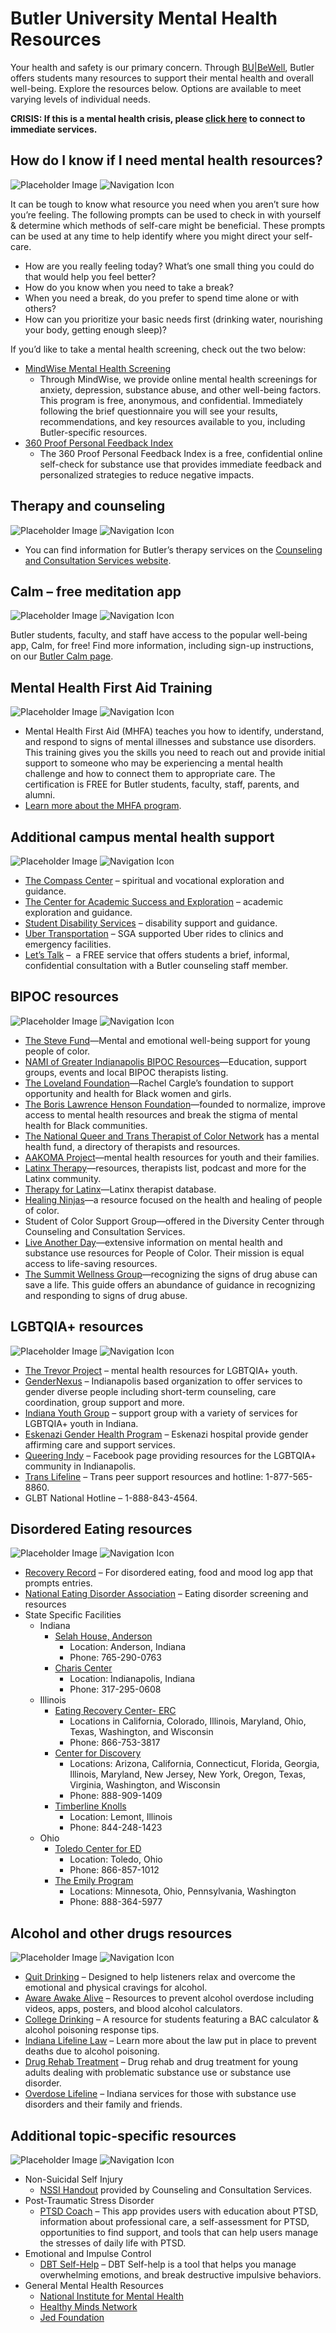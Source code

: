 # Butler University Mental Health Resources

Your health and safety is our primary concern. Through [BU|BeWell](http://2m4.kpp647.com/well-being/bubewell/ "BUBeWell"), Butler offers students many resources to support their mental health and overall well-being. Explore the resources below. Options are available to meet varying levels of individual needs.

**CRISIS: If this is a mental health crisis, please [click here](http://2m4.kpp647.com/well-being/counseling-services/crisis-services/) to connect to immediate services.**

## How do I know if I need mental health resources?

![Placeholder Image](http://2m4.kpp647.com/well-being/wp-content/themes/butler-www/assets/images/placeholder.svg)
![Navigation Icon](http://2m4.kpp647.com/well-being/wp-content/plugins/butler-acf-blocks-new/assets/images/nav_main_icon_open.png)

It can be tough to know what resource you need when you aren’t sure how you’re feeling. The following prompts can be used to check in with yourself & determine which methods of self-care might be beneficial. These prompts can be used at any time to help identify where you might direct your self-care.

-   How are you really feeling today? What’s one small thing you could do that would help you feel better?
-   How do you know when you need to take a break?
-   When you need a break, do you prefer to spend time alone or with others?
-   How can you prioritize your basic needs first (drinking water, nourishing your body, getting enough sleep)?

If you’d like to take a mental health screening, check out the two below:

-   [MindWise Mental Health Screening](http://18.kpp647.com/)
    -   Through MindWise, we provide online mental health screenings for anxiety, depression, substance abuse, and other well-being factors. This program is free, anonymous, and confidential. Immediately following the brief questionnaire you will see your results, recommendations, and key resources available to you, including Butler-specific resources.
-   [360 Proof Personal Feedback Index](http://www.360proof.org/pfi)
    -   The 360 Proof Personal Feedback Index is a free, confidential online self-check for substance use that provides immediate feedback and personalized strategies to reduce negative impacts.

## Therapy and counseling

![Placeholder Image](http://2m4.kpp647.com/well-being/wp-content/themes/butler-www/assets/images/placeholder.svg)
![Navigation Icon](http://2m4.kpp647.com/well-being/wp-content/plugins/butler-acf-blocks-new/assets/images/nav_main_icon_open.png)

-   You can find information for Butler’s therapy services on the [Counseling and Consultation Services website](http://2m4.kpp647.com/well-being/counseling-services/).

## Calm – free meditation app

![Placeholder Image](http://2m4.kpp647.com/well-being/wp-content/themes/butler-www/assets/images/placeholder.svg)
![Navigation Icon](http://2m4.kpp647.com/well-being/wp-content/plugins/butler-acf-blocks-new/assets/images/nav_main_icon_open.png)

Butler students, faculty, and staff have access to the popular well-being app, Calm, for free! Find more information, including sign-up instructions, on our [Butler Calm page](http://2m4.kpp647.com/well-being/mental-health/calm/).

## Mental Health First Aid Training

![Placeholder Image](http://2m4.kpp647.com/well-being/wp-content/themes/butler-www/assets/images/placeholder.svg)
![Navigation Icon](http://2m4.kpp647.com/well-being/wp-content/plugins/butler-acf-blocks-new/assets/images/nav_main_icon_open.png)

-   Mental Health First Aid (MHFA) teaches you how to identify, understand, and respond to signs of mental illnesses and substance use disorders. This training gives you the skills you need to reach out and provide initial support to someone who may be experiencing a mental health challenge and how to connect them to appropriate care. The certification is FREE for Butler students, faculty, staff, parents, and alumni.
-   [Learn more about the MHFA program](http://2m4.kpp647.com/well-being/mental-health-first-aid/).

## Additional campus mental health support

![Placeholder Image](http://2m4.kpp647.com/well-being/wp-content/themes/butler-www/assets/images/placeholder.svg)
![Navigation Icon](http://2m4.kpp647.com/well-being/wp-content/plugins/butler-acf-blocks-new/assets/images/nav_main_icon_open.png)

-   [The Compass Center](http://2m4.kpp647.com/diversity-equity-inclusion/compass-center/) – spiritual and vocational exploration and guidance.
-   [The Center for Academic Success and Exploration](http://2m4.kpp647.com/academic-services/learning/) – academic exploration and guidance.
-   [Student Disability Services](http://ac.kpp647.com/) – disability support and guidance.
-   [Uber Transportation](http://butlersga.org/uber) – SGA supported Uber rides to clinics and emergency facilities.
-   [Let’s Talk](http://2m4.kpp647.com/well-being/counseling-services/lets-talk/ "let's talk ") –  a FREE service that offers students a brief, informal, confidential consultation with a Butler counseling staff member.

## BIPOC resources

![Placeholder Image](http://2m4.kpp647.com/well-being/wp-content/themes/butler-www/assets/images/placeholder.svg)
![Navigation Icon](http://2m4.kpp647.com/well-being/wp-content/plugins/butler-acf-blocks-new/assets/images/nav_main_icon_open.png)

-   [The Steve Fund](http://www.stevefund.org/)—Mental and emotional well-being support for young people of color.
-   [NAMI of Greater Indianapolis BIPOC Resources](http://sites.google.com/site/namiindianapolis/bipoc)—Education, support groups, events and local BIPOC therapists listing.
-   [The Loveland Foundation](http://thelovelandfoundation.org/)—Rachel Cargle’s foundation to support opportunity and health for Black women and girls.
-   [The Boris Lawrence Henson Foundation](http://borislhensonfoundation.org/)—founded to normalize, improve access to mental health resources and break the stigma of mental health for Black communities.
-   [The National Queer and Trans Therapist of Color Network](http://nqttcn.com/en/) has a mental health fund, a directory of therapists and resources.
-   [AAKOMA Project](http://aakomaproject.org/)—mental health resources for youth and their families.
-   [Latinx Therapy](http://latinxtherapy.com/)—resources, therapists list, podcast and more for the Latinx community.
-   [Therapy for Latinx](http://www.therapyforlatinx.com/)—Latinx therapist database.
-   [Healing Ninjas](http://www.healingninjas.org/)—a resource focused on the health and healing of people of color.
-   Student of Color Support Group—offered in the Diversity Center through Counseling and Consultation Services.
-   [Live Another Day](http://6.kpp647.com/)—extensive information on mental health and substance use resources for People of Color. Their mission is equal access to life-saving resources.
-   [The Summit Wellness Group](http://thesummitwellnessgroup.com/resources/bipoc-resources/)—recognizing the signs of drug abuse can save a life. This guide offers an abundance of guidance in recognizing and responding to signs of drug abuse.

## LGBTQIA+ resources

![Placeholder Image](http://2m4.kpp647.com/well-being/wp-content/themes/butler-www/assets/images/placeholder.svg)
![Navigation Icon](http://2m4.kpp647.com/well-being/wp-content/plugins/butler-acf-blocks-new/assets/images/nav_main_icon_open.png)

-   [The Trevor Project](http://www.trevorproject.org/) – mental health resources for LGBTQIA+ youth.
-   [GenderNexus](http://www.gendernexus.org/services) – Indianapolis based organization to offer services to gender diverse people including short-term counseling, care coordination, group support and more.
-   [Indiana Youth Group](http://www.indianayouthgroup.org/) – support group with a variety of services for LGBTQIA+ youth in Indiana.
-   [Eskenazi Gender Health Program](http://www.eskenazihealth.edu/health-services/gender-health) – Eskenazi hospital provide gender affirming care and support services.
-   [Queering Indy](http://www.facebook.com/queeringindy/) – Facebook page providing resources for the LGBTQIA+ community in Indianapolis.
-   [Trans Lifeline](http://translifeline.org/) – Trans peer support resources and hotline: 1-877-565-8860.
-   GLBT National Hotline – 1-888-843-4564.

## Disordered Eating resources

![Placeholder Image](http://2m4.kpp647.com/well-being/wp-content/themes/butler-www/assets/images/placeholder.svg)
![Navigation Icon](http://2m4.kpp647.com/well-being/wp-content/plugins/butler-acf-blocks-new/assets/images/nav_main_icon_open.png)

-   [Recovery Record](http://itunes.apple.com/us/app/recovery-record-eating-disorder/id457360959?mt=8) – For disordered eating, food and mood log app that prompts entries. 
-   [National Eating Disorder Association](http://www.nationaleatingdisorders.org/) – Eating disorder screening and resources 
-   State Specific Facilities
    -   Indiana
        -   [Selah House, Anderson](http://www.selahhouse.com/)
            -   Location: Anderson, Indiana
            -   Phone: 765-290-0763
        -   [Charis Center](http://www.rileychildrens.org/departments/charis-center-for-eating-disorders)
            -   Location: Indianapolis, Indiana
            -   Phone: 317-295-0608
    -   Illinois
        -   [Eating Recovery Center- ERC](http://www.eatingrecoverycenter.com/recovery-centers/chicago)
            -   Locations in California, Colorado, Illinois, Maryland, Ohio, Texas, Washington, and Wisconsin
            -   Phone: 866-753-3817
        -   [Center for Discovery](http://centerfordiscovery.com/)
            -   Locations: Arizona, California, Connecticut, Florida, Georgia, Illinois, Maryland, New Jersey, New York, Oregon, Texas, Virginia, Washington, and Wisconsin
            -   Phone: 888-909-1409
        -   [Timberline Knolls](http://www.timberlineknolls.com/)
            -   Location: Lemont, Illinois
            -   Phone: 844-248-1423
    -   Ohio
        -   [Toledo Center for ED](http://toledocenter.com/)
            -   Location: Toledo, Ohio
            -   Phone: 866-857-1012
        -   [The Emily Program](http://www.emilyprogram.com/locations/ohio/)
            -   Locations: Minnesota, Ohio, Pennsylvania, Washington
            -   Phone: 888-364-5977

## Alcohol and other drugs resources

![Placeholder Image](http://2m4.kpp647.com/well-being/wp-content/themes/butler-www/assets/images/placeholder.svg)
![Navigation Icon](http://2m4.kpp647.com/well-being/wp-content/plugins/butler-acf-blocks-new/assets/images/nav_main_icon_open.png)

-   [Quit Drinking](http://itunes.apple.com/us/app/stop-drinking-andrew-johnson/id365566955?mt=8) – Designed to help listeners relax and overcome the emotional and physical cravings for alcohol.
-   [Aware Awake Alive](http://www.awareawakealive.org/) – Resources to prevent alcohol overdose including videos, apps, posters, and blood alcohol calculators.
-   [College Drinking](http://www.collegedrinkingprevention.gov/CollegeStudents/) – A resource for students featuring a BAC calculator & alcohol poisoning response tips.
-   [Indiana Lifeline Law](http://indianalifeline.org/) – Learn more about the law put in place to prevent deaths due to alcohol poisoning.
-   [Drug Rehab Treatment](http://www.recovery.org/browse/indiana/) – Drug rehab and drug treatment for young adults dealing with problematic substance use or substance use disorder.
-   [Overdose Lifeline](http://www.overdoselifeline.org/get-addiction-help/) – Indiana services for those with substance use disorders and their family and friends.

## Additional topic-specific resources

![Placeholder Image](http://2m4.kpp647.com/well-being/wp-content/themes/butler-www/assets/images/placeholder.svg)
![Navigation Icon](http://2m4.kpp647.com/well-being/wp-content/plugins/butler-acf-blocks-new/assets/images/nav_main_icon_open.png)

-   Non-Suicidal Self Injury
    -   [NSSI Handout](http://2m4.kpp647.com/well-being/wp-content/uploads/sites/23/2021/12/suicidethreat2.pdf) provided by Counseling and Consultation Services.
-   Post-Traumatic Stress Disorder
    -   [PTSD Coach](http://cuo.kpp647.com/) – This app provides users with education about PTSD, information about professional care, a self-assessment for PTSD, opportunities to find support, and tools that can help users manage the stresses of daily life with PTSD.
-   Emotional and Impulse Control
    -   [DBT Self-Help](http://www.dbt-app.com/) – DBT Self-help is a tool that helps you manage overwhelming emotions, and break destructive impulsive behaviors.
-   General Mental Health Resources
    -   [National Institute for Mental Health](http://www.nimh.nih.gov/)
    -   [Healthy Minds Network](http://healthymindsnetwork.org/)
    -   [Jed Foundation](http://jedfoundation.org/)
<!-- tcd_original_link http://2m4.kpp647.com/well-being/mental-health/ -->
